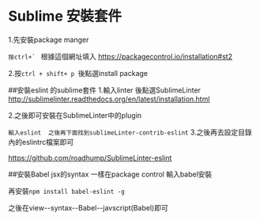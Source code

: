 # Sublime 安裝套件

1.先安裝package manger

``按ctrl+` ``
根據這個網址填入
https://packagecontrol.io/installation#st2

2.按`ctrl + shift+ p `後點選install package

##安裝eslint 的sublime套件
1.輸入linter 後點選SublimeLinter
http://sublimelinter.readthedocs.org/en/latest/installation.html

2.之後即可安裝在SublimeLinter中的plugin

`輸入eslint  之後再下面找到sublimeLinter-contrib-eslint`
3.之後再去設定目錄內的eslintrc檔案即可


https://github.com/roadhump/SublimeLinter-eslint

##安裝Babel jsx的syntax
一樣在package control 輸入babel安裝

再安裝`npm install babel-eslint -g`

之後在view--syntax--Babel--javscript(Babel)即可





